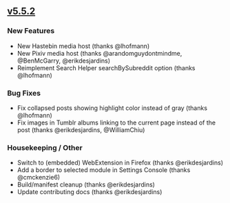 ## [v5.5.2](https://github.com/honestbleeps/Reddit-Enhancement-Suite/releases/v5.5.2)


### New Features

- New Hastebin media host (thanks @lhofmann)
- New Pixiv media host (thanks @arandomguydontmindme, @BenMcGarry, @erikdesjardins)
- Reimplement Search Helper searchBySubreddit option (thanks @lhofmann)

### Bug Fixes

- Fix collapsed posts showing highlight color instead of gray (thanks @lhofmann)
- Fix images in Tumblr albums linking to the current page instead of the post (thanks @erikdesjardins, @WilliamChiu)

### Housekeeping / Other

- Switch to (embedded) WebExtension in Firefox (thanks @erikdesjardins)
- Add a border to selected module in Settings Console (thanks @cmckenzie6)
- Build/manifest cleanup (thanks @erikdesjardins)
- Update contributing docs (thanks @erikdesjardins)
